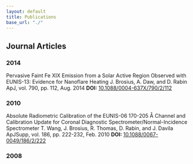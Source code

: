 ```yaml
---
layout: default
title: Publications
base_url: "./"
---
```





Journal Articles
---

### 2014

<span>Pervasive Faint Fe XIX Emission from a Solar Active Region Observed with EUNIS-13: Evidence for Nanoflare Heating</span>
<span>J. Brosius, A. Daw, and D. Rabin</span>
<span>ApJ, vol. 790, pp. 112, Aug. 2014</span>
<span>**DOI:** [10.1088/0004-637X/790/2/112](https://dx.doi.org/10.1088/0004-637X/790/2/112)</span>  

### 2010


<span>Absolute Radiometric Calibration of the EUNIS-06 170-205 Å Channel and Calibration Update for Coronal Diagnostic Spectrometer/Normal-Incidence Spectrometer</span>
<span>T. Wang, J. Brosius, R. Thomas, D. Rabin, and J. Davila</span>
<span>ApJSupp, vol. 186, pp. 222-232, Feb. 2010</span>
<span>**DOI:** [10.1088/0067-0049/186/2/222](https://dx.doi.org/10.1088/0067-0049/186/2/222)</span>  

### 2008
